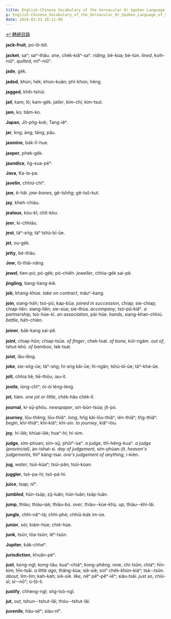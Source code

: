 ```yaml
---
title: English-Chinese Vocabulary of the Vernacular Or Spoken Language of Swatow (英漢汕頭方言口語詞典) / J
p: English-Chinese_Vocabulary_of_the_Vernacular_Or_Spoken_Language_of_Swatow/J
date: 2024-03-31 16:11:00
---
```


[↩️ 轉總目錄](/English-Chinese_Vocabulary_of_the_Vernacular_Or_Spoken_Language_of_Swatow)

**jack-fruit**, po-lô-bi̍t.

**jacket**, saⁿ; saⁿ-thâu. *one*, che̍k-kiãⁿ-saⁿ. *riding*, bé-kùa; bé-tún. *lined*, koih-niûⁿ. *quilted*, mîⁿ-niûⁿ.

**jade**, ge̍k.

**jaded**, khùn; he̍k; khùn-kuãn; phî-khùn; hẽng.

**jagged**, khih-tshùi.

**jail**, kam; lô; kam-ge̍k. *jailer*, kìm-chí; kìm-tsut.

**jam**, ko; tiâm-ko.

**Japan**, Ji̍t-pńg-kok; Tang-iêⁿ.
<!--more-->
**jar**, kng; àng; tãng; pãu.

**jasmine**, ba̍k-lĩ-hue.

**jasper**, phek-ge̍k.

**jaundice**, n̂g-sua-pēⁿ.

**Java**, Ka-la-pa.

**javelin**, chhiú-chìⁿ.

**jaw**, ẽ-hâi. *jaw-bones*, gê-tshn̂g; gê-tsô-kut.

**jay**, kheh-chiáu.

**jealous**, kòu-kĩ; chi̍t-kòu.

**jeer**, ki-chhiáu.

**jest**, tàⁿ-sńg; tàⁿ tshù-bī-ūe.

**jet**, ou-ge̍k.

**jetty**, bé-thâu.

**Jew**, Iû-thài-nâng.

**jewel**, tien-pó; pó-ge̍k; pó-chie̍h. *jeweller*, chhia-ge̍k sai-pẽ.

**jingling**, tiang-tiang-kiè.

**job**, khang-khùe. *take on contract*, mãuⁿ-kang.

**join**, siang-ha̍h; tsò-pû; kap-bûa. *joined in succession*, chiap; sie-chiap; chiap-liên. siang-liên; sie-sùa; sie-thùa. *accompany*, tsò-pû-kiâⁿ. *a partnership*, tsò-húe-kì. *an association*, pài-hũe. *hands*, siang-khan-chhiú. *battle*, ha̍h-chièn.

**joiner**, ba̍k-kang sai-pẽ.

**joint**, chiap-hûn; chiap-tsūe. *of finger*, chek-tsat. *of bone*, ku̍t-ngám. *out of*, tshut-khũ. *of bamboo*, tek-tsat.

**joist**, lâu-lēng.

**joke**, sie-sńg-ūe; tàⁿ-sńg; hì-sńg kâi-ūe; hì-ngân; tshù-bī-ūe; tàⁿ-khá-ūe.

**jolt**, chhia tiē; tiē-thôu; iau-i̍t.

**jostle**, iòng-chìⁿ; ói-ói léng-léng.

**jot**, tiám. *one jot or tittle*, che̍k-hâu che̍k-lî.

**journal**, kì-sṳ̄-phõu. *newspaper*, sin-bûn-tsúa; ji̍t-pò.

**journey**, lōu-thêng; lōu-thiâⁿ. *long*, hñg kâi-lōu-thiâⁿ; ién-thiâⁿ; tn̂g-thiâⁿ. *begin*, khí-thiâⁿ; khí-kiâⁿ; khí-sin. *to journey*, kiâⁿ-lōu.

**joy**, hí-la̍k; khùai-la̍k; huaⁿ-hí; hí-sim.

**judge**, sím-phùan; sím-sṳ̄; phōiⁿ-ùaⁿ. *a judge*, thî-hêng-kuaⁿ. *a judge (provincial)*, àn-tshat-si. *day of judgement*, sím-phùan-ji̍t. *heaven's judgements*, thiⁿ kàng-tsai. *one's judgement of anything*, ì-kièn.

**jug**, *water*, tsúi-kũaⁿ; tsúi-pân; tsúi-kùan.

**juggler**, tsò-pa-hì; tsò-pá-hì.

**juice**, tsap; nîⁿ.

**jumbled**, hũn-tsa̍p; zṳ̂-luãn; hũn-luãn; tsa̍p-luãn.

**jump**, thiàu; thiàu-iak; thiàu-bú. *over*, thiàu--kùe-khṳ̀. *up*, thiàu--khí-lâi.

**jungle**, chhì-nâⁿ-tà; chhì-phè; chhiū-ba̍k im-ùe.

**junior**, sòi; kiám-hùe; chié-hùe.

**junk**, tsûn; tōa-tsûn; iêⁿ-tsûn.

**Jupiter**, ba̍k-chheⁿ.

**jurisdiction**, khuân-pèⁿ.

**just**, kong-ngĩ; kong-tãu; kuaⁿ-chiàⁿ; kong-phêng. *now*, chí-tsûn; chiàⁿ; hīn-kim; hīn-tsãi. *a little ago*, thâng-kùa; siè-siè; soiⁿ che̍k-khùn-kiáⁿ; tsá--tsûn. *about*, lím-lím; kah-kah; siè-siè. *like*, nẽⁿ pêⁿ-pêⁿ-iēⁿ; siãu-tsãi. *just so*, chiũ-sĩ; sĩ--nōⁿ; ũ-tõ-lí.

**justify**, chheng-ngĩ; sǹg-tsò-ngĩ.

**jut**, *out*, tshun--tshut-lâi; thóu--tshut-lâi.

**juvenile**, hãu-sêⁿ; siàu-nîⁿ.
